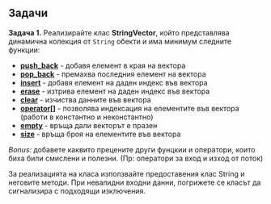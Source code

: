 ## Задачи

**Задача 1.** Реализирайте клас **StringVector**, който представлява динамична колекция от `String` обекти и има минимум следните функции:

* [**push_back**](https://cplusplus.com/reference/vector/vector/push_back/) - добавя елемент в края на вектора
* [**pop_back**](https://cplusplus.com/reference/vector/vector/pop_back/) - премахва последния елемент на вектора
* [**insert**](https://cplusplus.com/reference/vector/vector/insert/) - добавя елемент на даден индекс във вектора
* [**erase**](https://cplusplus.com/reference/vector/vector/erase/) - изтрива елемент на даден индекс във вектора
* [**clear**](https://cplusplus.com/reference/vector/vector/clear/) - изчиства данните във вектора
* [**operator[]**](https://cplusplus.com/reference/vector/vector/operator[]/) - позволява индексация на елементите във вектора (работи в константно и неконстантно)
* [**empty**](https://cplusplus.com/reference/vector/vector/empty/) - връща дали векторът е празен
* [**size**](https://cplusplus.com/reference/vector/vector/size/) - връща броя на елементите във вектора

*Bonus:* добавете каквито прецените други фунцкии и оператори, които биха били смислени и полезни. (Пр: оператори за вход и изход от поток)

За реализацията на класа използвайте предоставения клас String и неговите методи. При невалидни входни данни, погрижете се класът да сигнализира с подходящи изключения.
